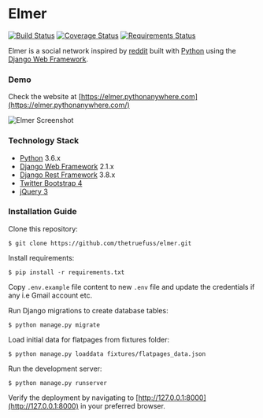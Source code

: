 # Elmer

[![Build Status](https://travis-ci.org/thetruefuss/elmer.svg?branch=master)](https://travis-ci.org/thetruefuss/elmer)
[![Coverage Status](https://coveralls.io/repos/github/thetruefuss/elmer/badge.svg?branch=master)](https://coveralls.io/github/thetruefuss/elmer?branch=master)
[![Requirements Status](https://requires.io/github/thetruefuss/elmer/requirements.svg?branch=master)](https://requires.io/github/thetruefuss/elmer/requirements/?branch=master)

Elmer is a social network inspired by [reddit](https://www.reddit.com/) built with [Python](https://www.python.org/) using the [Django Web Framework](https://www.djangoproject.com/).

### Demo

Check the website at [https://elmer.pythonanywhere.com](https://elmer.pythonanywhere.com/)

![Elmer Screenshot](https://image.ibb.co/bFbLrp/elmer_screenshot.jpg "Elmer Screenshot")

### Technology Stack

* [Python](https://www.python.org/) 3.6.x
* [Django Web Framework](https://www.djangoproject.com/) 2.1.x
* [Django Rest Framework](http://www.django-rest-framework.org/) 3.8.x
* [Twitter Bootstrap 4](https://getbootstrap.com/docs/4.0/getting-started/introduction/)
* [jQuery 3](https://api.jquery.com/)

### Installation Guide

Clone this repository:

```shell
$ git clone https://github.com/thetruefuss/elmer.git
```

Install requirements:

```shell
$ pip install -r requirements.txt
```

Copy `.env.example` file content to new `.env` file and update the credentials if any i.e Gmail account etc.

Run Django migrations to create database tables:

```shell
$ python manage.py migrate
```

Load initial data for flatpages from fixtures folder:

```shell
$ python manage.py loaddata fixtures/flatpages_data.json
```

Run the development server:

```shell
$ python manage.py runserver
```

Verify the deployment by navigating to [http://127.0.0.1:8000](http://127.0.0.1:8000) in your preferred browser.

